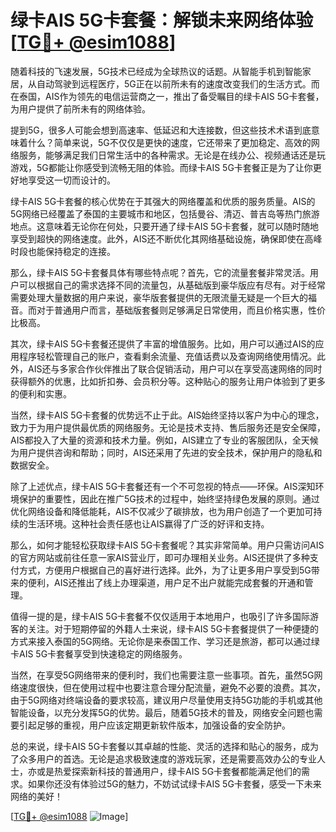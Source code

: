 # 绿卡AIS 5G卡套餐：解锁未来网络体验[[TG💪+ @esim1088](https://t.me/s/esim1088)]

随着科技的飞速发展，5G技术已经成为全球热议的话题。从智能手机到智能家居，从自动驾驶到远程医疗，5G正在以前所未有的速度改变我们的生活方式。而在泰国，AIS作为领先的电信运营商之一，推出了备受瞩目的绿卡AIS 5G卡套餐，为用户提供了前所未有的网络体验。

提到5G，很多人可能会想到高速率、低延迟和大连接数，但这些技术术语到底意味着什么？简单来说，5G不仅仅是更快的速度，它还带来了更加稳定、高效的网络服务，能够满足我们日常生活中的各种需求。无论是在线办公、视频通话还是玩游戏，5G都能让你感受到流畅无阻的体验。而绿卡AIS 5G卡套餐正是为了让你更好地享受这一切而设计的。

绿卡AIS 5G卡套餐的核心优势在于其强大的网络覆盖和优质的服务质量。AIS的5G网络已经覆盖了泰国的主要城市和地区，包括曼谷、清迈、普吉岛等热门旅游地点。这意味着无论你在何处，只要开通了绿卡AIS 5G卡套餐，就可以随时随地享受到超快的网络速度。此外，AIS还不断优化其网络基础设施，确保即使在高峰时段也能保持稳定的连接。

那么，绿卡AIS 5G卡套餐具体有哪些特点呢？首先，它的流量套餐非常灵活。用户可以根据自己的需求选择不同的流量包，从基础版到豪华版应有尽有。对于经常需要处理大量数据的用户来说，豪华版套餐提供的无限流量无疑是一个巨大的福音。而对于普通用户而言，基础版套餐则足够满足日常使用，而且价格实惠，性价比极高。

其次，绿卡AIS 5G卡套餐还提供了丰富的增值服务。比如，用户可以通过AIS的应用程序轻松管理自己的账户，查看剩余流量、充值话费以及查询网络使用情况。此外，AIS还与多家合作伙伴推出了联合促销活动，用户可以在享受高速网络的同时获得额外的优惠，比如折扣券、会员积分等。这种贴心的服务让用户体验到了更多的便利和实惠。

当然，绿卡AIS 5G卡套餐的优势远不止于此。AIS始终坚持以客户为中心的理念，致力于为用户提供最优质的网络服务。无论是技术支持、售后服务还是安全保障，AIS都投入了大量的资源和技术力量。例如，AIS建立了专业的客服团队，全天候为用户提供咨询和帮助；同时，AIS还采用了先进的安全技术，保护用户的隐私和数据安全。

除了上述优点，绿卡AIS 5G卡套餐还有一个不可忽视的特点——环保。AIS深知环境保护的重要性，因此在推广5G技术的过程中，始终坚持绿色发展的原则。通过优化网络设备和降低能耗，AIS不仅减少了碳排放，也为用户创造了一个更加可持续的生活环境。这种社会责任感也让AIS赢得了广泛的好评和支持。

那么，如何才能轻松获取绿卡AIS 5G卡套餐呢？其实非常简单。用户只需访问AIS的官方网站或前往任意一家AIS营业厅，即可办理相关业务。AIS还提供了多种支付方式，方便用户根据自己的喜好进行选择。此外，为了让更多用户享受到5G带来的便利，AIS还推出了线上办理渠道，用户足不出户就能完成套餐的开通和管理。

值得一提的是，绿卡AIS 5G卡套餐不仅仅适用于本地用户，也吸引了许多国际游客的关注。对于短期停留的外籍人士来说，绿卡AIS 5G卡套餐提供了一种便捷的方式来接入泰国的5G网络。无论你是来泰国工作、学习还是旅游，都可以通过绿卡AIS 5G卡套餐享受到快速稳定的网络服务。

当然，在享受5G网络带来的便利时，我们也需要注意一些事项。首先，虽然5G网络速度很快，但在使用过程中也要注意合理分配流量，避免不必要的浪费。其次，由于5G网络对终端设备的要求较高，建议用户尽量使用支持5G功能的手机或其他智能设备，以充分发挥5G的优势。最后，随着5G技术的普及，网络安全问题也需要引起足够的重视，用户应该定期更新软件版本，加强设备的安全防护。

总的来说，绿卡AIS 5G卡套餐以其卓越的性能、灵活的选择和贴心的服务，成为了众多用户的首选。无论是追求极致速度的游戏玩家，还是需要高效办公的专业人士，亦或是热爱探索新科技的普通用户，绿卡AIS 5G卡套餐都能满足他们的需求。如果你还没有体验过5G的魅力，不妨试试绿卡AIS 5G卡套餐，感受一下未来网络的美好！

[[TG💪+ @esim1088](https://t.me/s/esim1088) ![Image](https://i.postimg.cc/4NQfJmqS/Snipaste-2025-05-13-00-14-12.png)]
